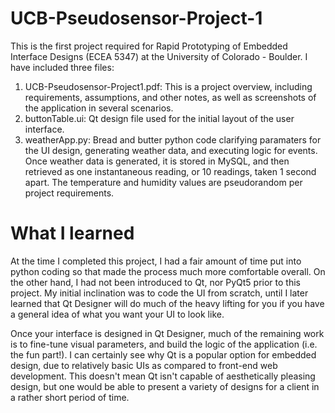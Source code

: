 # UCB-Pseudosensor-Project-1

This is the first project required for Rapid Prototyping of Embedded Interface Designs (ECEA 5347) at the University of Colorado - Boulder. I have included three files:
  1. UCB-Pseudosensor-Project1.pdf: This is a project overview, including requirements, assumptions, and other notes, as well as screenshots of the application in several scenarios.
  2.  buttonTable.ui: Qt design file used for the initial layout of the user interface.
  3.  weatherApp.py: Bread and butter python code clarifying paramaters for the UI design, generating weather data, and executing logic for events. Once weather data is generated,   it is stored in MySQL, and then retrieved as one instantaneous reading, or 10 readings, taken 1 second apart. The temperature and humidity values are pseudorandom per project     requirements.

# What I learned

At the time I completed this project, I had a fair amount of time put into python coding so that made the process much more comfortable overall. On the other hand, I had not been introduced to Qt, nor PyQt5 prior to this project. My initial inclination was to code the UI from scratch, until I later learned that Qt Designer will do much of the heavy lifting for you if you have a general idea of what you want your UI to look like. 

Once your interface is designed in Qt Designer, much of the remaining work is to fine-tune visual parameters, and build the logic of the application (i.e. the fun part!). I can certainly see why Qt is a popular option for embedded design, due to relatively basic UIs as compared to front-end web development. This doesn't mean Qt isn't capable of aesthetically pleasing design, but one would be able to present a variety of designs for a client in a rather short period of time.
